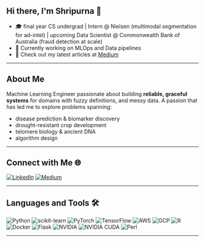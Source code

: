 ## Hi there, I'm Shripurna 👋

- 🎓 final year CS undergrad | Intern @ Nielsen (multimodal segmentation for ad-intel) | upcoming Data Scientist @ Commonwealth Bank of Australia (fraud detection at scale)  
- 💼 Currently working on MLOps and Data pipelines
- 📝 Check out my latest articles at [Medium](https://medium.com/@f20200603)

-----------------------------
## About Me
<!--![Profile Views](https://komarev.com/ghpvc/?username=tacocat0200) -->

Machine Learning Engineer passionate about building **reliable, graceful systems** for domains with fuzzy definitions, and messy data. A passion that has led me to explore problems spanning:
  - disease prediction & biomarker discovery  
  - drought-resistant crop development  
  - telomere biology & ancient DNA  
  - algorithm design
    


<!-- Also: Co-authoring a metagenomics paper and contributing to open source-->

---

## Connect with Me 🌐

[![LinkedIn](https://img.shields.io/badge/LinkedIn-Connect-blue)](https://www.linkedin.com/in/shripurna-gangopadhyay/)
[![Medium](https://img.shields.io/badge/Medium-Follow-green)](https://medium.com/@f20200603)


---

## Languages and Tools 🛠️

![Python](https://img.shields.io/badge/-Python-3776AB?logo=python&logoColor=white)
![scikit-learn](https://img.shields.io/badge/-scikit--learn-F7931E?logo=scikit-learn&logoColor=white)
![PyTorch](https://img.shields.io/badge/-PyTorch-EE4C2C?logo=pytorch&logoColor=white)
![TensorFlow](https://img.shields.io/badge/-TensorFlow-FF6F00?logo=tensorflow&logoColor=white)
![AWS](https://img.shields.io/badge/-AWS-232F3E?logo=amazon-aws&logoColor=white)
![GCP](https://img.shields.io/badge/-GCP-4285F4?logo=google-cloud&logoColor=white)
![R](https://img.shields.io/badge/-R-276DC3?logo=r&logoColor=white)
![Docker](https://img.shields.io/badge/-Docker-2496ED?logo=docker&logoColor=white)
![Flask](https://img.shields.io/badge/-Flask-000000?logo=flask&logoColor=white)
![NVIDIA](https://img.shields.io/badge/-NVIDIA-76B900?logo=nvidia&logoColor=white)
![NVIDIA CUDA](https://img.shields.io/badge/-NVIDIA%20CUDA-76B900?logo=nvidia&logoColor=white)
![Perl](https://img.shields.io/badge/-Perl-39457E?logo=perl&logoColor=white)


---

<!---## Certifications and Badges 🏅

- [Add emoji and link to your certifications or badges]

---

Feel free to explore my repositories and reach out to connect or collaborate!
